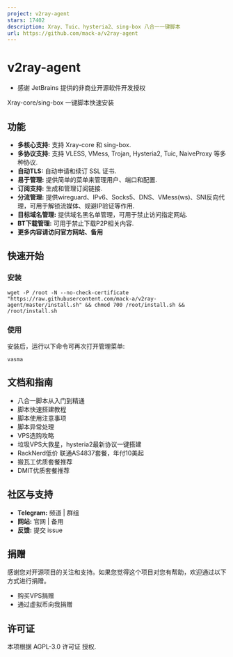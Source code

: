 ```yaml
---
project: v2ray-agent
stars: 17402
description: Xray、Tuic、hysteria2、sing-box 八合一一键脚本
url: https://github.com/mack-a/v2ray-agent
---
```


v2ray-agent
===========

-   感谢 JetBrains 提供的非商业开源软件开发授权

Xray-core/sing-box 一键脚本快速安装

功能
--

-   **多核心支持:** 支持 Xray-core 和 sing-box.
-   **多协议支持:** 支持 VLESS, VMess, Trojan, Hysteria2, Tuic, NaiveProxy 等多种协议.
-   **自动TLS:** 自动申请和续订 SSL 证书.
-   **易于管理:** 提供简单的菜单来管理用户、端口和配置.
-   **订阅支持:** 生成和管理订阅链接.
-   **分流管理:** 提供wireguard、IPv6、Socks5、DNS、VMess(ws)、SNI反向代理，可用于解锁流媒体、规避IP验证等作用.
-   **目标域名管理:** 提供域名黑名单管理，可用于禁止访问指定网站.
-   **BT下载管理:** 可用于禁止下载P2P相关内容.
-   **更多内容请访问官方网站、备用**

快速开始
----

### 安装

```
wget -P /root -N --no-check-certificate "https://raw.githubusercontent.com/mack-a/v2ray-agent/master/install.sh" && chmod 700 /root/install.sh && /root/install.sh
```

### 使用

安装后，运行以下命令可再次打开管理菜单:

```
vasma
```

文档和指南
-----

-   八合一脚本从入门到精通
-   脚本快速搭建教程
-   脚本使用注意事项
-   脚本异常处理
-   VPS选购攻略
-   垃圾VPS大救星，hysteria2最新协议一键搭建
-   RackNerd低价 联通AS4837套餐，年付10美起
-   搬瓦工优质套餐推荐
-   DMIT优质套餐推荐

社区与支持
-----

-   **Telegram:** 频道 | 群组
-   **网站:** 官网 | 备用
-   **反馈:** 提交 issue

捐赠
--

感谢您对开源项目的关注和支持。如果您觉得这个项目对您有帮助，欢迎通过以下方式进行捐赠。

-   购买VPS捐赠
-   通过虚拟币向我捐赠

许可证
---

本项根据 AGPL-3.0 许可证 授权.
